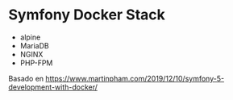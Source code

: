 # Symfony Docker Stack

* alpine
* MariaDB
* NGINX
* PHP-FPM


Basado en https://www.martinpham.com/2019/12/10/symfony-5-development-with-docker/


